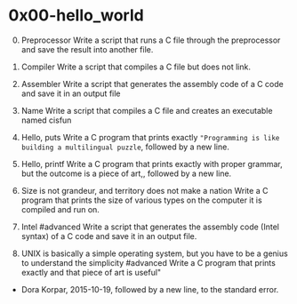 # 0x00-hello_world

0. Preprocessor
Write a script that runs a C file through the preprocessor and save the result
into another file.

1. Compiler
Write a script that compiles a C file but does not link.

2. Assembler
Write a script that generates the assembly code of a C code and save it in an
output file

3. Name
Write a script that compiles a C file and creates an executable named cisfun

4. Hello, puts
Write a C program that prints exactly `"Programming is like building a
multilingual puzzle`, followed by a new line.

5. Hello, printf
Write a C program that prints exactly with proper grammar, but the outcome is a
piece of art,, followed by a new line.

6. Size is not grandeur, and territory does not make a nation
Write a C program that prints the size of various types on the computer it is
compiled and run on.

7. Intel
#advanced
Write a script that generates the assembly code (Intel syntax) of a C code and
save it in an output file.

8. UNIX is basically a simple operating system, but you have to be a genius to
understand the simplicity
#advanced
Write a C program that prints exactly and that piece of art is useful"
- Dora Korpar, 2015-10-19, followed by a new line, to the standard error.